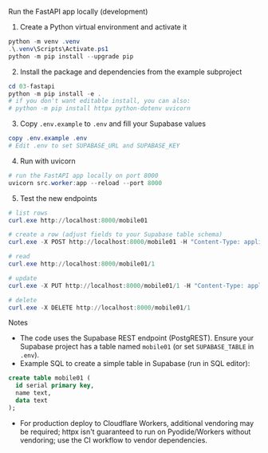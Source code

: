 Run the FastAPI app locally (development)

1. Create a Python virtual environment and activate it

```powershell
python -m venv .venv
.\.venv\Scripts\Activate.ps1
python -m pip install --upgrade pip
```

2. Install the package and dependencies from the example subproject

```powershell
cd 03-fastapi
python -m pip install -e .
# if you don't want editable install, you can also:
# python -m pip install httpx python-dotenv uvicorn
```

3. Copy `.env.example` to `.env` and fill your Supabase values

```powershell
copy .env.example .env
# Edit .env to set SUPABASE_URL and SUPABASE_KEY
```

4. Run with uvicorn

```powershell
# run the FastAPI app locally on port 8000
uvicorn src.worker:app --reload --port 8000
```

5. Test the new endpoints

```powershell
# list rows
curl.exe http://localhost:8000/mobile01

# create a row (adjust fields to your Supabase table schema)
curl.exe -X POST http://localhost:8000/mobile01 -H "Content-Type: application/json" -d '{"name":"test","data":"hello"}'

# read
curl.exe http://localhost:8000/mobile01/1

# update
curl.exe -X PUT http://localhost:8000/mobile01/1 -H "Content-Type: application/json" -d '{"data":"updated"}'

# delete
curl.exe -X DELETE http://localhost:8000/mobile01/1
```

Notes
- The code uses the Supabase REST endpoint (PostgREST). Ensure your Supabase project has a table named `mobile01` (or set `SUPABASE_TABLE` in `.env`).
- Example SQL to create a simple table in Supabase (run in SQL editor):

```sql
create table mobile01 (
  id serial primary key,
  name text,
  data text
);
```

- For production deploy to Cloudflare Workers, additional vendoring may be required; httpx isn't guaranteed to run on Pyodide/Workers without vendoring; use the CI workflow to vendor dependencies.
